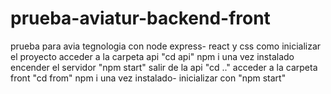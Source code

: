 # prueba-aviatur-backend-front
prueba para avia tegnologia con node express- react y css
como inicializar el proyecto 
acceder a la carpeta api "cd api" npm i 
una vez instalado encender el servidor "npm start"
salir de la api "cd .."
acceder a la carpeta front "cd from" npm i 
una vez instalado- inicializar con "npm start"
